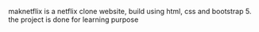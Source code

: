 maknetflix is a netflix clone website, build using html, css and bootstrap 5. the project is done for learning purpose
